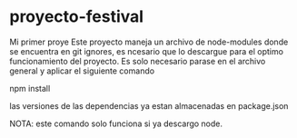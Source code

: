# proyecto-festival
Mi primer proye 
Este proyecto maneja un archivo de node-modules donde se encuentra  en git ignores, es ncesario que lo descargue
para el optimo funcionamiento del proyecto. Es solo necesario parase en el archivo general y aplicar el siguiente comando

npm install

las versiones de las dependencias ya estan almacenadas en package.json

NOTA: este comando solo funciona si ya descargo node.

